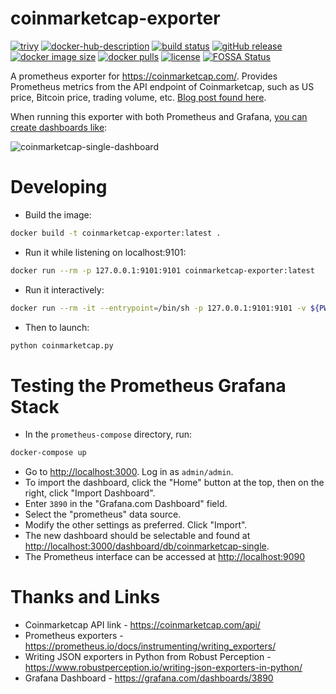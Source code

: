 # coinmarketcap-exporter

[![trivy](https://github.com/visibilityspots/dockerfile-coinmarketcap-exporter/actions/workflows/trivy.yml/badge.svg)](https://github.com/visibilityspots/dockerfile-coinmarketcap-exporter/actions/workflows/trivy.yml)
[![docker-hub-description](https://github.com/visibilityspots/dockerfile-coinmarketcap-exporter/actions/workflows/docker-hub-description.yml/badge.svg)](https://github.com/visibilityspots/dockerfile-coinmarketcap-exporter/actions/workflows/docker-hub-description.yml)
[![build status](https://github.com/visibilityspots/dockerfile-coinmarketcap-exporter/actions/workflows/main.yml/badge.svg)](https://github.com/visibilityspots/dockerfile-coinmarketcap-exporter/actions/workflows/main.yml)
[![gitHub release](https://img.shields.io/github/v/release/visibilityspots/dockerfile-coinmarketcap-exporter)](https://github.com/visibilityspots/dockerfile-coinmarketcap-exporter/releases)
[![docker image size](https://img.shields.io/docker/image-size/visibilityspots/coinmarketcap-exporter/latest)](https://hub.docker.com/r/visibilityspots/coinmarketcap-exporter)
[![docker pulls](https://img.shields.io/docker/pulls/visibilityspots/coinmarketcap-exporter.svg)](https://hub.docker.com/r/visibilityspots/coinmarketcap-exporter/)
[![license](https://img.shields.io/badge/license-MIT-blue.svg)](https://opensource.org/licenses/MIT)
[![FOSSA Status](https://app.fossa.com/api/projects/git%2Bgithub.com%2Fvisibilityspots%2Fdockerfile-coinmarketcap-exporter.svg?type=shield&issueType=license)](https://app.fossa.com/projects/git%2Bgithub.com%2Fvisibilityspots%2Fdockerfile-coinmarketcap-exporter?ref=badge_shield&issueType=license)


A prometheus exporter for <https://coinmarketcap.com/>. Provides Prometheus metrics from the API endpoint of Coinmarketcap, such as US price, Bitcoin price, trading volume, etc. [Blog post found here](http://blog.billyc.io/2017/12/02/a-prometheus-exporter-for-cryptocurrency-values-using-the-coinmarketcap-api/).

When running this exporter with both Prometheus and Grafana, [you can create dashboards like](https://grafana.com/dashboards/3890):

![coinmarketcap-single-dashboard](https://github.com/bonovoxly/coinmarketcap-exporter/raw/master/img/coinmarketcap.png "coinmarketcap-exporter with Prometheus and Grafana")

# Developing

- Build the image:

```sh
docker build -t coinmarketcap-exporter:latest .
```

- Run it while listening on localhost:9101:

```sh
docker run --rm -p 127.0.0.1:9101:9101 coinmarketcap-exporter:latest
```

- Run it interactively:

```sh
docker run --rm -it --entrypoint=/bin/sh -p 127.0.0.1:9101:9101 -v ${PWD}:/opt/coinmarketcap-exporter coinmarketcap-exporter:latest
```

- Then to launch:

```sh
python coinmarketcap.py
```

# Testing the Prometheus Grafana Stack

- In the `prometheus-compose` directory, run:

```sh
docker-compose up
```

- Go to <http://localhost:3000>.  Log in as `admin/admin`.
- To import the dashboard, click the "Home" button at the top, then on the right, click "Import Dashboard".
- Enter `3890` in the "Grafana.com Dashboard" field.
- Select the "prometheus" data source.
- Modify the other settings as preferred. Click "Import".
- The new dashboard should be selectable and found at <http://localhost:3000/dashboard/db/coinmarketcap-single>.
- The Prometheus interface can be accessed at <http://localhost:9090>

# Thanks and Links

- Coinmarketcap API link - <https://coinmarketcap.com/api/>
- Prometheus exporters - <https://prometheus.io/docs/instrumenting/writing_exporters/>
- Writing JSON exporters in Python from Robust Perception - <https://www.robustperception.io/writing-json-exporters-in-python/>
- Grafana Dashboard - <https://grafana.com/dashboards/3890>

